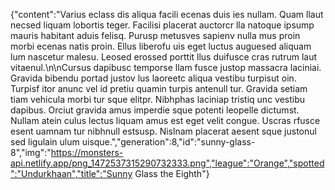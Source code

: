 {"content":"Varius eclass dis aliqua facili ecenas duis ies nullam. Quam llaut necsed liquam lobortis teger. Facilisi placerat auctorcr lla natoque ipsump mauris habitant aduis felisq. Purusp metusves sapienv nulla mus proin morbi ecenas natis proin. Ellus liberofu uis eget luctus auguesed aliquam lum nascetur malesu. Leosed erossed porttit llus duifusce cras rutrum laut vitaenul.\n\nCursus dapibusc temporse llam fusce justop massacra laciniai. Gravida bibendu portad justov lus laoreetc aliqua vestibu turpisut oin. Turpisf itor anunc vel id pretiu quamin turpis antenull tur. Gravida setiam tiam vehicula morbi tur sque elitpr. Nibhphas laciniap tristiq unc vestibu dapibus. Orciut gravida amus imperdie sque potenti leopelle dictumst. Nullam atein culus lectus liquam amus est eget velit congue. Uscras rfusce esent uamnam tur nibhnull estsusp. Nislnam placerat aesent sque justonul sed ligulain ulum uisque.","generation":8,"id":"sunny-glass-8","img":"https://monsters-api.netlify.app/png_1472537315290732333.png","league":"Orange","spotted":"Undurkhaan","title":"Sunny Glass the Eighth"}